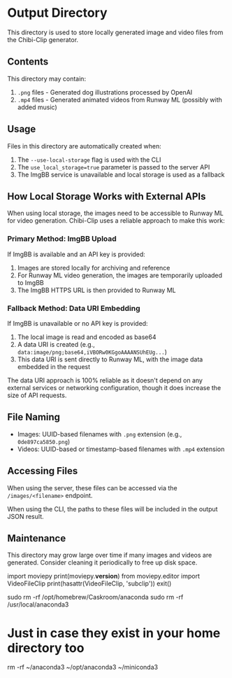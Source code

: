 # Output Directory

This directory is used to store locally generated image and video files from the Chibi-Clip generator.

## Contents

This directory may contain:

1. `.png` files - Generated dog illustrations processed by OpenAI
2. `.mp4` files - Generated animated videos from Runway ML (possibly with added music)

## Usage

Files in this directory are automatically created when:

1. The `--use-local-storage` flag is used with the CLI
2. The `use_local_storage=true` parameter is passed to the server API
3. The ImgBB service is unavailable and local storage is used as a fallback

## How Local Storage Works with External APIs

When using local storage, the images need to be accessible to Runway ML for video generation. Chibi-Clip uses a reliable approach to make this work:

### Primary Method: ImgBB Upload

If ImgBB is available and an API key is provided:
1. Images are stored locally for archiving and reference
2. For Runway ML video generation, the images are temporarily uploaded to ImgBB
3. The ImgBB HTTPS URL is then provided to Runway ML

### Fallback Method: Data URI Embedding

If ImgBB is unavailable or no API key is provided:
1. The local image is read and encoded as base64
2. A data URI is created (e.g., `data:image/png;base64,iVBORw0KGgoAAAANSUhEUg...`)
3. This data URI is sent directly to Runway ML, with the image data embedded in the request

The data URI approach is 100% reliable as it doesn't depend on any external services or networking configuration, though it does increase the size of API requests.

## File Naming

- Images: UUID-based filenames with `.png` extension (e.g., `0de897ca5850.png`)
- Videos: UUID-based or timestamp-based filenames with `.mp4` extension

## Accessing Files

When using the server, these files can be accessed via the `/images/<filename>` endpoint.

When using the CLI, the paths to these files will be included in the output JSON result.

## Maintenance

This directory may grow large over time if many images and videos are generated. Consider cleaning it periodically to free up disk space. 

import moviepy
print(moviepy.__version__)
from moviepy.editor import VideoFileClip
print(hasattr(VideoFileClip, 'subclip'))
exit() 

sudo rm -rf /opt/homebrew/Caskroom/anaconda
sudo rm -rf /usr/local/anaconda3
# Just in case they exist in your home directory too
rm -rf ~/anaconda3 ~/opt/anaconda3 ~/miniconda3 